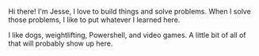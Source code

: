 Hi there! I'm Jesse, I love to build things and solve problems. When I solve those problems, I like to put whatever I learned here. 

I like dogs, weightlifting, Powershell, and video games. A little bit of all of that will probably show up here.

<!---
enforce1/enforce1 is a ✨ special ✨ repository because its `README.md` (this file) appears on your GitHub profile.
You can click the Preview link to take a look at your changes.
--->
